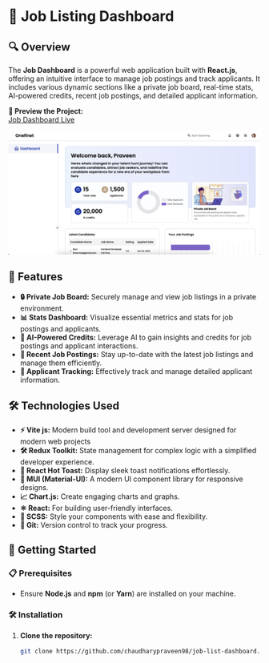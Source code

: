 # 🚀 Job Listing Dashboard

## 🔍 Overview

The **Job Dashboard** is a powerful web application built with **React.js**, offering an intuitive interface to manage job postings and track applicants. It includes various dynamic sections like a private job board, real-time stats, AI-powered credits, recent job postings, and detailed applicant information.

**👀 Preview the Project:**  
[Job Dashboard Live](https://www.praveenchaudhary.in/job-list-dashboard/)

<img src="home.png" alt="homepage" />

## 🌟 Features

- **🔒 Private Job Board:** Securely manage and view job listings in a private environment.
- **📊 Stats Dashboard:** Visualize essential metrics and stats for job postings and applicants.
- **🤖 AI-Powered Credits:** Leverage AI to gain insights and credits for job postings and applicant interactions.
- **📅 Recent Job Postings:** Stay up-to-date with the latest job listings and manage them efficiently.
- **👥 Applicant Tracking:** Effectively track and manage detailed applicant information.

## 🛠️ Technologies Used

- **⚡ Vite js:** Modern build tool and development server designed for modern web projects
- **🛠️ Redux Toolkit:** State management for complex logic with a simplified developer experience.
- **🔔 React Hot Toast:** Display sleek toast notifications effortlessly.
- **🎨 MUI (Material-UI):** A modern UI component library for responsive designs.
- **📈 Chart.js:** Create engaging charts and graphs.
- **⚛️ React:** For building user-friendly interfaces.
- **🎨 SCSS:** Style your components with ease and flexibility.
- **🔄 Git:** Version control to track your progress.

## 🚀 Getting Started

### 📋 Prerequisites

- Ensure **Node.js** and **npm** (or **Yarn**) are installed on your machine.

### 🛠️ Installation

1. **Clone the repository:**

   ```bash
   git clone https://github.com/chaudharypraveen98/job-list-dashboard.git
   ```
